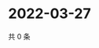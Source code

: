 # 2022-03-27

共 0 条

<!-- BEGIN WEIBO -->
<!-- 最后更新时间 Sun Mar 27 2022 09:08:40 GMT+0800 (China Standard Time) -->

<!-- END WEIBO -->
